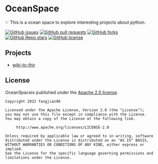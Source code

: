 # OceanSpace

✨ This is a ocean space to explore interesting projects about python.

[![GitHub issues](https://img.shields.io/github/issues/fangjian98/OceanSpace)](https://github.com/fangjian98/OceanSpace/issues)
[![GitHub pull requests](https://img.shields.io/github/issues-pr/fangjian98/OceanSpace)](https://github.com/fangjian98/OceanSpace/pulls)
[![GitHub forks](https://img.shields.io/github/forks/fangjian98/OceanSpace)](https://github.com/fangjian98/OceanSpace)
[![GitHub Repo stars](https://img.shields.io/github/stars/fangjian98/OceanSpace)](https://github.com/fangjian98/OceanSpace)
[![GitHub license](https://img.shields.io/github/license/fangjian98/OceanSpace)](https://github.com/fangjian98/OceanSpace/blob/main/LICENSE)

## Projects

- [wiki-to-thir](https://github.com/fangjian98/OceanSpace/projects/wiki-to-thir)

## License

OceanSpaceis published under the [Apache 2.0 license](license.txt).

```
Copyright 2022 fangjian98

Licensed under the Apache License, Version 2.0 (the "License");
you may not use this file except in compliance with the License.
You may obtain a copy of the License at the following link.

     http://www.apache.org/licenses/LICENSE-2.0
     
Unless required by applicable law or agreed to in writing, software
distributed under the License is distributed on an "AS IS" BASIS,
WITHOUT WARRANTIES OR CONDITIONS OF ANY KIND, either express or implied.
See the License for the specific language governing permissions and
limitations under the License.
```

